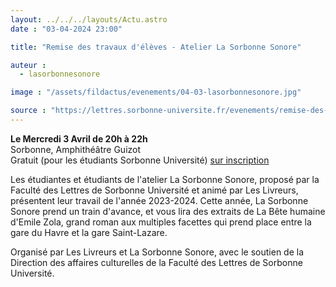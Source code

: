 ```yaml
---
layout: ../../../layouts/Actu.astro
date : "03-04-2024 23:00"

title: "Remise des travaux d'élèves - Atelier La Sorbonne Sonore"

auteur :
  - lasorbonnesonore

image : "/assets/fildactus/evenements/04-03-lasorbonnesonore.jpg"

source : "https://lettres.sorbonne-universite.fr/evenements/remise-des-travaux-deleves-atelier-la-sorbonne-sonore"
---
```


__Le Mercredi 3 Avril de 20h à 22h__  
Sorbonne, Amphithéâtre Guizot  
Gratuit (pour les étudiants Sorbonne Université) [sur inscription](https://www.billetweb.fr/travaux-eleves-zola-2024)

Les étudiantes et étudiants de l'atelier La Sorbonne Sonore, proposé par la Faculté des Lettres de Sorbonne Université et animé par Les Livreurs, présentent leur travail de l'année 2023-2024. Cette année, La Sorbonne Sonore prend un train d'avance, et vous lira des extraits de La Bête humaine d'Emile Zola, grand roman aux multiples facettes qui prend place entre la gare du Havre et la gare Saint-Lazare.

Organisé par Les Livreurs et La Sorbonne Sonore, avec le soutien de la Direction des affaires culturelles de la Faculté des Lettres de Sorbonne Université. 

